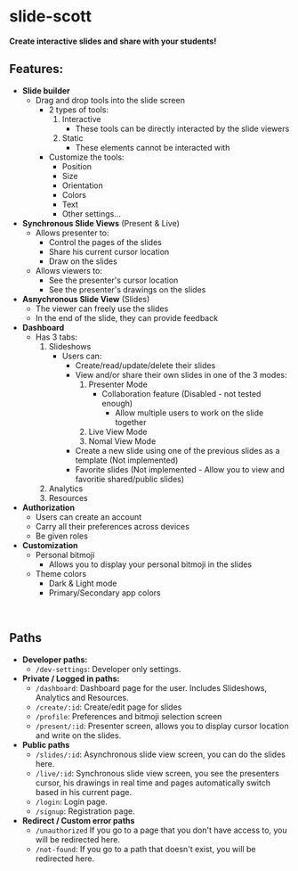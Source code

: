 # slide-scott
**Create interactive slides and share with your students!**

## Features:
- **Slide builder**
  - Drag and drop tools into the slide screen
    - 2 types of tools:
      1. Interactive
          - These tools can be directly interacted by the slide viewers
      2. Static
          - These elements cannot be interacted with
    - Customize the tools:
      - Position
      - Size
      - Orientation
      - Colors
      - Text
      - Other settings...
- **Synchronous Slide Views** (Present & Live)
  - Allows presenter to:
    - Control the pages of the slides
    - Share his current cursor location
    - Draw on the slides
  - Allows viewers to:
    - See the presenter's cursor location
    - See the presenter's drawings on the slides
- **Asnychronous Slide View** (Slides)
  - The viewer can freely use the slides
  - In the end of the slide, they can provide feedback
- **Dashboard**
  - Has 3 tabs:
    1. Slideshows
        - Users can:
          - Create/read/update/delete their slides
          - View and/or share their own slides in one of the 3 modes:
            1. Presenter Mode
                - Collaboration feature (Disabled - not tested enough)
                  - Allow multiple users to work on the slide together
            2. Live View Mode
            3. Nomal View Mode
          - Create a new slide using one of the previous slides as a template (Not implemented)
          - Favorite slides (Not implemented - Allow you to view and favoritie shared/public slides)        
    2. Analytics
    3. Resources
- **Authorization**
  - Users can create an account
  - Carry all their preferences across devices
  - Be given roles
- **Customization**
  - Personal bitmoji
    - Allows you to display your personal bitmoji in the slides
  - Theme colors
    - Dark & Light mode
    - Primary/Secondary app colors

&nbsp;
## Paths
- **Developer paths:**
	- `/dev-settings`: Developer only settings.
- **Private / Logged in paths:**
	- `/dashboard`: Dashboard page for the user. Includes Slideshows, Analytics and Resources.
	- `/create/:id`: Create/edit page for slides
	- `/profile`: Preferences and bitmoji selection screen
	- `/present/:id`: Presenter screen, allows you to display cursor location and write on the slides.
- **Public paths**
	- `/slides/:id`: Asynchronous slide view screen, you can do the slides here.
	- `/live/:id`: Synchronous slide view screen, you see the presenters cursor, his drawings in real time and pages automatically switch based in his current page.
	- `/login`: Login page.
	- `/signup`: Registration page.
- **Redirect / Custom error paths**
	- `/unauthorized` If you go to a page that you don't have access to, you will be redirected here.
	- `/not-found`: If you go to a path that doesn't exist, you will be redirected here.
